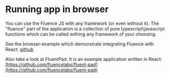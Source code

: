 # Running app in browser

You can use the Fluence JS with any framework \(or even without it\). The "fluence" part of the application is a collection of pure typescript\javascript functions which can be called withing any framework of your choosing.

See the browser-example which demonstrate integrating Fluence with React: [github](https://github.com/fluencelabs/examples/tree/main/js-sdk-examples/browser-example)

Also take a look at FluentPad. It is an example application written in React: [https://github.com/fluencelabs/fluent-pad](https://github.com/fluencelabs/fluent-pad)
